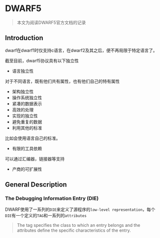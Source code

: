 # DWARF5

> 本文为阅读DWARF5官方文档的记录

## Introduction

dwarf在dwarf1时仅支持c语言，在dwarf2及其之后，便不再局限于特定语言了。

截至目前，dwarf5协议具有以下独立性

- 语言独立性

对于不同语言，既有他们共有属性，也有他们自己的特有属性

- 架构独立性
- 操作系统独立性
- 紧凑的数据表示
- 高效的处理
- 实现的独立性
- 避免重复的数据
- 利用其他的标准

比如会使用语言自己的标准。

- 有限的工具依赖

可以通过汇编器，链接器等支持

- 产商的可扩展性

## General Description

### The Debugging Information Entry (DIE)

DWARF使用了一系列的`DIE`来定义了源程序的`low-level representation`，每个`DIE`有一个定义的`TAG`和一系列的`attributes`

> The tag specifies the class to which an entry belongs and the attributes
> define the specific characteristics of the entry.